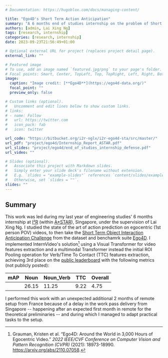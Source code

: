 ```yaml
---
# Documentation: https://hugoblox.com/docs/managing-content/

title: "Ego4D's Short Term Action Anticipation"
summary: "A 6 months end of studies internship on the problem of Short Term Action Anticipation on egocentric videos from the Ego4D dataset. Use of a Transformer in place of a ROI Pooling operation earning a 3rd place on the public leaderboard of the associated challenge."
authors: [admin, Lai Xing Ng]
tags: [research, internship]
categories: [research, internship]
date: 2023-09-23T21:56:49+01:00

# Optional external URL for project (replaces project detail page).
external_link: ""

# Featured image
# To use, add an image named `featured.jpg/png` to your page's folder.
# Focal points: Smart, Center, TopLeft, Top, TopRight, Left, Right, BottomLeft, Bottom, BottomRight.
image:
  caption: "Image credit: [**Ego4D**](https://ego4d-data.org/)"
  focal_point: ""
  preview_only: false

# Custom links (optional).
#   Uncomment and edit lines below to show custom links.
# links:
# - name: Follow
#   url: https://twitter.com
#   icon_pack: fab
#   icon: twitter

url_code: "https://bitbucket.org/i2r-nglx/i2r-ego4d-sta/src/master/"
url_pdf: "project/ego4d/Internship_Report_ASTAR.pdf"
url_slides: "project/ego4d/end_of_studies_internship_defense.pdf"
url_video: ""

# Slides (optional).
#   Associate this project with Markdown slides.
#   Simply enter your slide deck's filename without extension.
#   E.g. `slides = "example-slides"` references `content/slides/example-slides.md`.
#   Otherwise, set `slides = ""`.
slides: ""
---
```


## Summary
This work was led during my last year of engineering studies' 6 months internship at [I²R](https://www.a-star.edu.sg/i2r) (within [A*STAR](https://www.a-star.edu.sg/)), Singapore, under the supervision of Lai Xing Ng.
I studied the state of the art of action prediction on egocentric (1st person POV) videos, to then take the [Short Term Object Interaction Anticipation Challenge](https://eval.ai/web/challenges/challenge-page/1623/overview) from the dataset and benchamrk suite [Ego4D](https://ego4d-data.org/). I implemented InternVideo's solution[^1] using a Visual Transformer for video features extraction and a multimodal Transformer instead the initial ROI Pooling operation for Verb/Time To Contact (TTC) features extraction, achieving 3rd place on the [public leaderboard](https://eval.ai/web/challenges/challenge-page/1623/leaderboard/3910) with the following metrics (not publicly posted):

| mAP | Noun  | Noun_Verb | TTC  | Overall |
| --- | ----- | --------- | ---- | ------- |
|     | 26.15 | 11.25     | 9.22 | 4.75    | 

I performed this work with an unexpected additional 2 months of remote setup from France because of a delay in the work pass delivery from Singapore -- happening after an expected first month in remote for the theoretical preliminaries -- and during which I managed to adapt practical tasks to the setup. 

[^1]: Grauman, Kristen et al. “Ego4D: Around the World in 3,000 Hours of Egocentric Video.” _2022 IEEE/CVF Conference on Computer Vision and Pattern Recognition (CVPR)_ (2021): 18973-18990. https://arxiv.org/abs/2110.07058.